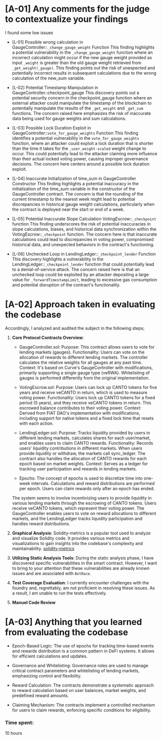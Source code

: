 # [A-01] Any comments for the judge to contextualize your findings

I found some low issues

- [L-01] Possible wrong calculation in GaugeController::`_change_gauge_weight` Function
  This finding highlights a potential vulnerability in the `_change_gauge_weight` function where an incorrect calculation might occur if the new gauge weight provided as input `_weight` is greater than the old gauge weight retrieved from `_get_weight(_gauge)`. This finding points out the risk of unexpected and potentially incorrect results in subsequent calculations due to the wrong calculation of the new_sum variable.

- [L-02] Potential Timestamp Manipulation in GaugeController::checkpoint_gauge
  This discovery points out a potential security concern in the checkpoint_gauge function where an external attacker could manipulate the timestamp of the blockchain to potentially manipulate the results of the `_get_weight` and `_get_sum` functions. The concern raised here emphasizes the risk of inaccurate data being used for gauge weights and sum calculations.

- [L-03] Possible Lock Duration Exploit in GaugeController::`vote_for_gauge_weights` Function
  This finding identifies a potential vulnerability in the `vote_for_gauge_weights` function, where an attacker could exploit a lock duration that is shorter than the time it takes for the `_user_weight-scaled` weight change to occur. This could potentially lead to the attacker claiming more influence than their actual locked voting power, causing improper governance decisions. The concern here centers around a possible lock duration exploit.

- [L-04] Inaccurate Initialization of time_sum in GaugeController Constructor
  This finding highlights a potential inaccuracy in the initialization of the time_sum variable in the constructor of the GaugeController contract. The concern is that the rounding of the current timestamp to the nearest week might lead to potential discrepancies in historical gauge weight calculations, particularly when the contract is deployed near the start or end of a week.

- [L-05] Potential Inaccurate Slope Calculation VotingEscrow::`_checkpoint` function
  This finding underscores the risk of potential inaccuracies in slope calculations, biases, and historical data synchronization within the VotingEscrow::`_checkpoint` function. The concern here is that inaccurate calculations could lead to discrepancies in voting power, compromised historical data, and unexpected behaviors in the contract's functioning.

- [L-06] Unchecked Loop in LendingLedger::`_checkpoint_lender` Function
  This discovery highlights a vulnerability in the LendingLedger::`_checkpoint_lender` function that could potentially lead to a denial-of-service attack. The concern raised here is that an unchecked loop could be exploited by an attacker depositing a large value for `_forwardTimestampLimit`, leading to excessive gas consumption and potential disruption of the contract's functionality.

# [A-02] Approach taken in evaluating the codebase

Accordingly, I analyzed and audited the subject in the following steps;

1. **Core Protocol Contracts Overview**:

   - GaugeController.sol:
     Purpose: This contract allows users to vote for lending markets (gauges).
     Functionality: Users can vote on the allocation of rewards to different lending markets. The controller calculates the relative weights for all gauges at any past time.
     Context: It's based on Curve's GaugeController with modifications, primarily supporting a single gauge type (veRWA). Whitelisting of gauges is performed differently from the original implementation.

   - VotingEscrow.sol:
     Purpose: Users can lock up CANTO tokens for five years and receive veCANTO in return, which is used to measure voting power.
     Functionality: Users lock up CANTO tokens for a fixed period (5 years), and they receive veCANTO tokens in return. This escrowed balance contributes to their voting power.
     Context: Derived from FIAT DAO's implementation with modifications, including support for native tokens and a fixed lock time that resets with each action.

   - LendingLedger.sol:
     Purpose: Tracks liquidity provided by users in different lending markets, calculates shares for each user/market, and enables users to claim CANTO rewards.
     Functionality: Records users' liquidity contributions in different markets. When users provide liquidity or withdraw, the markets call sync_ledger. The contract also handles the allocation of CANTO rewards for each epoch based on market weights.
     Context: Serves as a ledger for tracking user participation and rewards in lending markets.

   - Epochs:
     The concept of epochs is used to discretize time into one-week intervals.
     Calculations and reward distributions are performed per epoch.
     Users can claim rewards only after an epoch has ended.

   The system seems to involve incentivizing users to provide liquidity in various lending markets through the escrowing of CANTO tokens. Users receive veCANTO tokens, which represent their voting power. The GaugeController enables users to vote on reward allocations to different markets, and the LendingLedger tracks liquidity participation and handles reward distributions.

2. **Graphical Analysis**: Solidity-metrics is a popular tool used to analyze and visualize Solidity code. It provides various metrics and visualizations to gain insights into the codebase's complexity and maintainability.
   [solidity-metrics](https://github.com/ConsenSys/solidity-metrics)

3. **Utilizing Static Analysis Tools**: During the static analysis phase, I have discovered specific vulnerabilities in the smart contract. However, I want to bring to your attention that these vulnerabilities are already known issues and are associated with `BotRace`.

4. **Test Coverage Evaluation**: I currently encounter challenges with the foundry and, regrettably, am not proficient in resolving these issues. As a result, I am unable to run the tests effectively.

5. **Manuel Code Review**

# [A-03] Anything that you learned from evaluating the codebase

- Epoch-Based Logic: The use of epochs for tracking time-based events and rewards distribution is a common pattern in DeFi systems. It allows for efficient calculations and updates.

- Governance and Whitelisting: Governance roles are used to manage critical contract parameters and whitelisting of lending markets, emphasizing control and flexibility.

- Reward Calculation: The contracts demonstrate a systematic approach to reward calculation based on user balances, market weights, and predefined reward amounts.

- Claiming Mechanism: The contracts implement a controlled mechanism for users to claim rewards, enforcing specific conditions for eligibility.


### Time spent:
10 hours